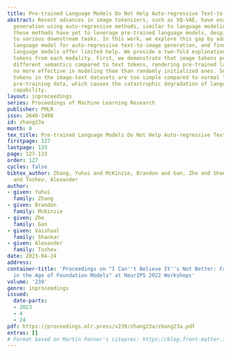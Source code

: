 ```yaml
---
title: Pre-trained Language Models Do Not Help Auto-regressive Text-to-Image Generation
abstract: Recent advances in image tokenizers, such as VQ-VAE, have enabled text-to-image
  generation using auto-regressive methods, similar to language modeling. However,
  these methods have yet to leverage pre-trained language models, despite their adaptability
  to various downstream tasks. In this work, we explore this gap by adapting a pre-trained
  language model for auto-regressive text-to-image generation, and find that pre-trained
  language models offer limited help. We provide a two-fold explanation by analyzing
  tokens from each modality. First, we demonstrate that image tokens possess significantly
  different semantics compared to text tokens, rendering pre-trained language models
  no more effective in modeling them than randomly initialized ones. Second, the text
  tokens in the image-text datasets are too simple compared to normal language model
  pre-training data, which causes the catastrophic degradation of language models’
  capability.
layout: inproceedings
series: Proceedings of Machine Learning Research
publisher: PMLR
issn: 2640-3498
id: zhang23a
month: 0
tex_title: Pre-trained Language Models Do Not Help Auto-regressive Text-to-Image Generation
firstpage: 127
lastpage: 133
page: 127-133
order: 127
cycles: false
bibtex_author: Zhang, Yuhui and McKinzie, Brandon and Gan, Zhe and Shankar, Vaishaal
  and Toshev, Alexander
author:
- given: Yuhui
  family: Zhang
- given: Brandon
  family: McKinzie
- given: Zhe
  family: Gan
- given: Vaishaal
  family: Shankar
- given: Alexander
  family: Toshev
date: 2023-04-24
address:
container-title: 'Proceedings on "I Can''t Believe It''s Not Better: Failure  Modes
  in the Age of Foundation Models" at NeurIPS 2022 Workshops'
volume: '239'
genre: inproceedings
issued:
  date-parts:
  - 2023
  - 4
  - 24
pdf: https://proceedings.mlr.press/v239/zhang23a/zhang23a.pdf
extras: []
# Format based on Martin Fenner's citeproc: https://blog.front-matter.io/posts/citeproc-yaml-for-bibliographies/
---
```

